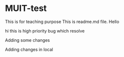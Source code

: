 # MUIT-test
This is for teaching purpose
This is readme.md file.
Hello 


hi this is high priority bug which resolve

Adding some changes


Adding changes in local